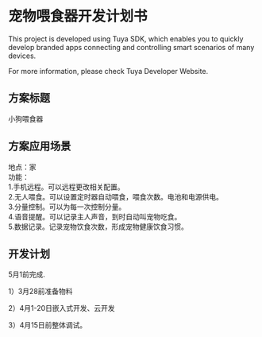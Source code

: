 # 宠物喂食器开发计划书
This project is developed using Tuya SDK, which enables you to quickly develop branded apps connecting and controlling smart scenarios of many devices.         

For more information, please check Tuya Developer Website.

## 方案标题
小狗喂食器
## 方案应用场景
地点：家  
功能：  
1.手机远程。可以远程更改相关配置。  
2.无人喂食。可以设置定时器自动喂食，喂食次数。电池和电源供电。  
3.分量控制。可以为每一次控制分量。  
4.语音提醒。可以记录主人声音，到时自动叫宠物吃食。  
5.数据记录。记录宠物饮食次数，形成宠物健康饮食习惯。  
## 开发计划
5月1前完成.

1）3月28前准备物料

2）4月1-20日嵌入式开发、云开发

3）4月15日前整体调试。

